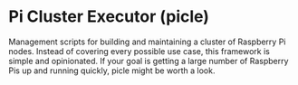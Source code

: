 Pi Cluster Executor (picle)
===========================

Management scripts for building and maintaining a cluster of Raspberry Pi nodes. Instead of covering every possible use case, this framework is simple and opinionated. If your goal is getting a large number of Raspberry Pis up and running quickly, picle might be worth a look.
